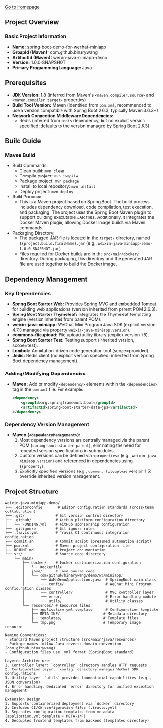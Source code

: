 [Go to Homepage](../README.md)

## Project Overview
### Basic Project Information
- **Name:** spring-boot-demo-for-wechat-miniapp  
- **GroupId (Maven):** com.github.binarywang  
- **ArtifactId (Maven):** weixin-java-miniapp-demo  
- **Version:** 1.0.0-SNAPSHOT  
- **Primary Programming Language:** Java  

## Prerequisites
- **JDK Version:** 1.8 (inferred from Maven's `<maven.compiler.source>` and `<maven.compiler.target>` properties)  
- **Build Tool Version:** Maven (identified from `pom.xml`, recommended to use a version compatible with Spring Boot 2.6.3, typically Maven 3.6.3+)  
- **Network Connection Middleware Dependencies:**  
  - Redis (inferred from `jedis` dependency, but no explicit version specified; defaults to the version managed by Spring Boot 2.6.3)  

## Build Guide
### Maven Build
- Build Commands:  
    - Clean build: `mvn clean`  
    - Compile project: `mvn compile`  
    - Package project: `mvn package`  
    - Install to local repository: `mvn install`  
    - Deploy project: `mvn deploy`  
- Build Process:  
    - This is a Maven project based on Spring Boot. The build process includes dependency download, code compilation, test execution, and packaging. The project uses the Spring Boot Maven plugin to support building executable JAR files. Additionally, it integrates the Docker Maven plugin, allowing Docker image builds via Maven commands.  
- Packaging Directory:  
    - The packaged JAR file is located in the `target/` directory, named `${project.build.finalName}.jar` (e.g., `weixin-java-miniapp-demo-1.0.0-SNAPSHOT.jar`).  
    - Files required for Docker builds are in the `src/main/docker/` directory. During packaging, this directory and the generated JAR file are used together to build the Docker image.  

## Dependency Management
### Key Dependencies
- **Spring Boot Starter Web:** Provides Spring MVC and embedded Tomcat for building web applications (version inherited from parent POM 2.6.3).  
- **Spring Boot Starter Thymeleaf:** Integrates the Thymeleaf templating engine (version inherited from parent POM).  
- **weixin-java-miniapp:** WeChat Mini Program Java SDK (explicit version 4.7.0 managed via property `weixin-java-miniapp.version`).  
- **commons-fileupload:** File upload utility library (explicit version 1.5).  
- **Spring Boot Starter Test:** Testing support (inherited version, scope=test).  
- **Lombok:** Annotation-driven code generation tool (scope=provided).  
- **Jedis:** Redis client (no explicit version specified; inherited from Spring Boot dependency management).  

### Adding/Modifying Dependencies
- **Maven:** Add or modify `<dependency>` elements within the `<dependencies>` tag in the `pom.xml` file. For example:  
  ```xml
  <dependency>
      <groupId>org.springframework.boot</groupId>
      <artifactId>spring-boot-starter-data-jpa</artifactId>
  </dependency>
  ```

### Dependency Version Management
- **Maven (`<dependencyManagement>`):**  
  1. Most dependency versions are centrally managed via the parent POM (`spring-boot-starter-parent`), eliminating the need for repeated version specifications in submodules.  
  2. Custom versions can be defined via `<properties>` (e.g., `weixin-java-miniapp.version`) and referenced in dependencies using `${property}`.  
  3. Explicitly specified versions (e.g., `commons-fileupload` version 1.5) override inherited version management.

## Project Structure

```text
weixin-java-miniapp-demo/
├── .editorconfig       # Editor configuration standards (cross-team collaboration)  
├── .git/              # Git version control directory  
├── .github/           # GitHub platform configuration directory  
│   └── FUNDING.yml    # GitHub sponsorship configuration  
├── .gitignore         # Git ignore rules  
├── .travis.yml        # Travis CI continuous integration configuration  
├── commit.sh          # Commit script (presumed automation script)  
├── pom.xml            # Maven project configuration file  
├── README.md          # Project documentation  
└── src/               # Source code directory  
    └── main/  
        ├── docker/    # Docker containerization configuration  
        │   └── Dockerfile  
        ├── java/      # Java source code  
        │   └── com/github/binarywang/demo/wx/miniapp/  
        │       ├── WxMaDemoApplication.java  # SpringBoot main class  
        │       ├── config/                   # WeChat Mini Program configuration classes  
        │       ├── controller/               # MVC controller layer  
        │       ├── error/                    # Error handling module  
        │       └── utils/                    # Utility classes  
        └── resources/ # Resource files  
            ├── application.yml.template      # Configuration template  
            ├── META-INF/                    # Metadata directory  
            ├── templates/                   # Template files  
            └── tmp.png                      # Temporary image resource  

Naming Conventions:  
- Standard Maven project structure (src/main/java/resources)  
- Package names follow Java reverse domain convention (com.github.binarywang)  
- Configuration files use .yml format (SpringBoot standard)  

Layered Architecture:  
1. Controller layer: `controller` directory handles HTTP requests  
2. Configuration layer: `config` directory manages WeChat SDK configurations  
3. Utility layer: `utils` provides foundational capabilities (e.g., JSON conversion)  
4. Error handling: Dedicated `error` directory for unified exception management  

Extension Design:  
1. Supports containerized deployment via `docker` directory  
2. Includes CI/CD configuration files (.travis.yml)  
3. Separates configuration templates from metadata (application.yml.template + META-INF)  
4. Decouples frontend templates from backend (templates directory)  
```